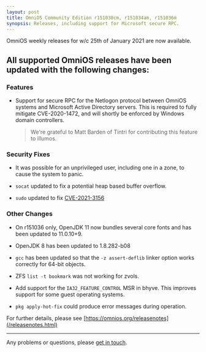 ```yaml
---
layout: post
title: OmniOS Community Edition r151030cm, r151034am, r151036m
synopsis: Releases, including support for Microsoft secure RPC.
---
```

OmniOS weekly releases for w/c 25th of January 2021 are now available.

## All supported OmniOS releases have been updated with the following changes:

### Features

* Support for secure RPC for the Netlogon protocol between OmniOS systems
  and Microsoft Active Directory servers. This is required to fully mitigate
  CVE-2020-1472, and will shortly be enforced by Windows domain controllers.
  > We're grateful to Matt Barden of Tintri for contributing this feature
  > to illumos.

### Security Fixes

* It was possible for an unprivileged user, including one in a zone, to cause
  the system to panic.

* `socat` updated to fix a potential heap based buffer overflow.

* `sudo` updated to fix
  [CVE-2021-3156](https://cve.mitre.org/cgi-bin/cvename.cgi?name=CVE-2021-3156)

### Other Changes

* On r151036 only, OpenJDK 11 now bundles several core fonts and has been
  updated to 11.0.10+9.

* OpenJDK 8 has been updated to 1.8.282-b08

* `gcc` has been updated so that the `-z assert-deflib` linker option works
  correctly for 64-bit objects.

* ZFS `list -t bookmark` was not working for zvols.

* Add support for the `IA32_FEATURE_CONTROL` MSR in bhyve. This improves
  support for some guest operating systems.

* `pkg apply-hot-fix` could produce error messages during operation.


For further details, please see
[https://omnios.org/releasenotes](/releasenotes.html)

---

Any problems or questions, please [get in touch](/about/contact.html).

